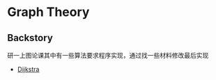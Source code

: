 # Graph Theory

## Backstory

研一上图论课其中有一些算法要求程序实现，通过找一些材料修改最后实现

* [Dijkstra](<https://github.com/C-Joey/Graph-Theory/blob/master/Dijkstra.py>)

